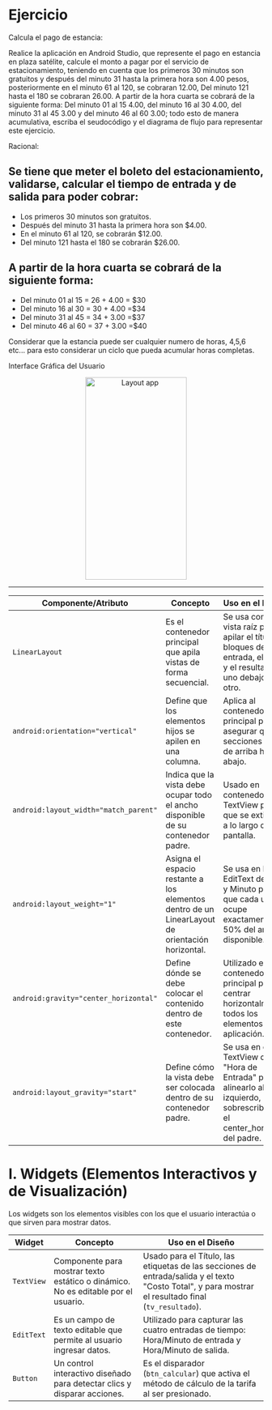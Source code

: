 # Ejercicio

Calcula el pago de estancia:

Realice la aplicación en Android Studio, que represente el pago en estancia en plaza satélite, calcule el monto a pagar por el servicio de estacionamiento, teniendo en cuenta que los primeros 30 minutos son gratuitos y después del minuto 31 hasta la primera hora son 4.00 pesos, posteriormente en el minuto 61 al 120, se cobraran 12.00, Del minuto 121 hasta el 180 se cobraran 26.00.
A partir de la hora cuarta se cobrará de la siguiente forma: Del minuto 01 al 15 4.00, del minuto 16 al 30 4.00, del minuto 31 al 45 3.00 y del minuto 46 al 60 3.00; todo esto de manera acumulativa, escriba el seudocódigo y el diagrama de flujo para representar este ejercicio.

Racional:

## Se tiene que meter el boleto del estacionamiento, validarse, calcular el tiempo de entrada                                                                                  y de salida para poder cobrar:
* Los primeros 30 minutos son gratuitos.
* Después del minuto 31 hasta la primera hora son $4.00. 
* En el minuto 61 al 120, se cobrarán $12.00.
* Del minuto 121 hasta el 180 se cobrarán $26.00.

## A partir de la hora cuarta se cobrará de la siguiente forma: 
* Del minuto 01 al 15 = 26 + 4.00 = $30
* Del minuto 16 al 30 = 30 + 4.00 =$34
* Del minuto 31 al 45 = 34 + 3.00 =$37
* Del minuto 46 al 60 = 37 + 3.00 =$40

Considerar que la estancia puede ser cualquier numero de horas, 4,5,6 etc... para esto considerar un ciclo que pueda acumular horas completas.

Interface Gráfica del Usuario

<p align="center">
<img src="https://github.com/josblax/AplicacionesMoviles/blob/main/Images/estacionamiento.jpg" alt="Layout app" width="200" height="400">
</p>

---

| Componente/Atributo              | Concepto                                                                 | Uso en el Diseño                                                                                          |
|----------------------------------|--------------------------------------------------------------------------|------------------------------------------------------------------------------------------------------------|
| `LinearLayout`                   | Es el contenedor principal que apila vistas de forma secuencial.        | Se usa como la vista raíz para apilar el título, los bloques de entrada, el botón y el resultado, uno debajo del otro. |
| `android:orientation="vertical"` | Define que los elementos hijos se apilen en una columna.                | Aplica al contenedor principal para asegurar que las secciones fluyan de arriba hacia abajo.              |
| `android:layout_width="match_parent"` | Indica que la vista debe ocupar todo el ancho disponible de su contenedor padre. | Usado en contenedores y TextView para que se extiendan a lo largo de la pantalla.                         |
| `android:layout_weight="1"`      | Asigna el espacio restante a los elementos dentro de un LinearLayout de orientación horizontal. | Se usa en los EditText de Hora y Minuto para que cada uno ocupe exactamente el 50% del ancho disponible.  |
| `android:gravity="center_horizontal"` | Define dónde se debe colocar el contenido dentro de este contenedor.   | Utilizado en el contenedor principal para centrar horizontalmente todos los elementos de la aplicación.   |
| `android:layout_gravity="start"` | Define cómo la vista debe ser colocada dentro de su contenedor padre.   | Se usa en el TextView de "Hora de Entrada" para alinearlo al borde izquierdo, sobrescribiendo el center_horizontal del padre. |

# I. Widgets (Elementos Interactivos y de Visualización)

Los widgets son los elementos visibles con los que el usuario interactúa o que sirven para mostrar datos.

| Widget    | Concepto                                                                 | Uso en el Diseño                                                                                                      |
|-----------|--------------------------------------------------------------------------|-----------------------------------------------------------------------------------------------------------------------|
| `TextView` | Componente para mostrar texto estático o dinámico. No es editable por el usuario. | Usado para el Título, las etiquetas de las secciones de entrada/salida y el texto "Costo Total", y para mostrar el resultado final (`tv_resultado`). |
| `EditText` | Es un campo de texto editable que permite al usuario ingresar datos.    | Utilizado para capturar las cuatro entradas de tiempo: Hora/Minuto de entrada y Hora/Minuto de salida.              |
| `Button`   | Un control interactivo diseñado para detectar clics y disparar acciones. | Es el disparador (`btn_calcular`) que activa el método de cálculo de la tarifa al ser presionado.                   |


